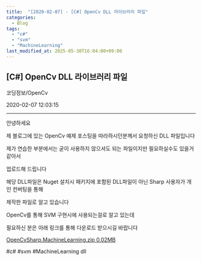 ```yaml
---
title:  "[2020-02-07] - [C#] OpenCv DLL 라이브러리 파일"
categories:
  - Blog
tags:
  - "c#"
  - "svm"
  - "MachineLearning"
last_modified_at: 2025-05-30T16:04:00+09:00
---
```


## [C#] OpenCv DLL 라이브러리 파일

코딩정보/OpenCv

2020-02-07 12:03:15

* * *

안녕하세요

제 블로그에 있는 OpenCv 예제 포스팅을 따라하시던분께서 요청하신 DLL 파일입니다

제가 연습한 부분에서는 굳이 사용하지 않으셔도 되는 파일이지만 필요하실수도 있을거 같아서

업로드해 드립니다

해당 DLL파일은 Nuget 설치시 패키지에 포함된 DLL파일이 아닌 Sharp 사용자가 개인 컨버팅을 통해

제작한 파일로 알고 있습니다

OpenCv를 통해 SVM 구현시에 사용되는걸로 알고 있는데

필요하신 분은 아래 링크를 통해 다운로드 받으시길 바랍니다

[ OpenCvSharp.MachineLearning.zip 0.02MB
](./file/OpenCvSharp.MachineLearning.zip)

  

#c# #svm #MachineLearning dll

